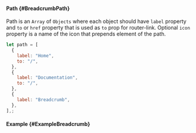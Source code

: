 #### Path {#BreadcrumbPath}

Path is an `Array` of `Objects` where each object should have `label` property and `to` or `href` property that is used as `to` prop for router-link. Optional `icon` property is a name of the icon that prepends element of the path.

``` javascript
let path = [
  {
    label: "Home",
    to: "/",
  },
  {
    label: "Documentation",
    to: "/",
  },
  {
    label: "Breadcrumb",
  },
],;
```

#### Example {#ExampleBreadcrumb}

<div class="example">
  <example name="ExampleBreadcrumb" auto-show-code></example>
</div>
